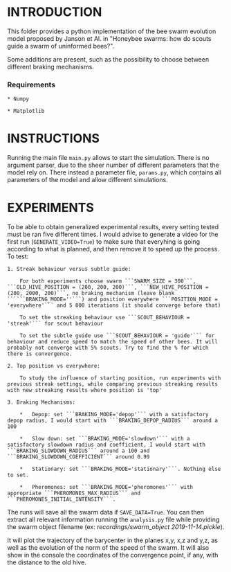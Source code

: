 # INTRODUCTION

This folder provides a python implementation of the bee swarm evolution model proposed by Janson et Al. in "Honeybee swarms: how do scouts guide a swarm of uninformed bees?".

Some additions are present, such as the possibility to choose between different braking mechanisms.

### Requirements

    * Numpy

    * Matplotlib

# INSTRUCTIONS

Running the main file ```main.py``` allows to start the simulation. There is no argument parser, due to the sheer number of different parameters that the model rely on. There instead a parameter file, ```params.py```, which contains all parameters of the model and allow different simulations.

# EXPERIMENTS

To be able to obtain generalized experimental results, every setting tested must be ran five different times.
I would advise to generate a video for the first run (```GENERATE_VIDEO=True```) to make sure that everyhing is going according to what is planned, and then remove it to speed up the process.
To test:

    1. Streak behaviour versus subtle guide:

        For both experiments choose swarm ```SWARM_SIZE = 300```, ```OLD_HIVE_POSITION = (200, 200, 200)```, ```NEW_HIVE_POSITION = (200, 2000, 200)```, no braking mechanism (leave blank ``````BRAKING_MODE=''```) and position everywhere ```POSITION_MODE = 'everywhere'``` and 5 000 iterations (it should converge before that)

        To set the streaking behaviour use ```SCOUT_BEHAVIOUR = 'streak'``` for scout behaviour

        To set the subtle guide use ```SCOUT_BEHAVIOUR = 'guide'``` for behaviour and reduce speed to match the speed of other bees. It will probably not converge with 5% scouts. Try to find the % for which there is convergence.

    2. Top position vs everywhere:

        To study the influence of starting position, run experiments with previous streak settings, while comparing previous streaking results with new streaking results where position is 'top'

    3. Braking Mechanisms:

        *   Depop: set ```BRAKING_MODE='depop'``` with a satisfactory depop radius, I would start with ```BRAKING_DEPOP_RADIUS``` around a 100

        *   Slow down: set ```BRAKING_MODE='slowdown'``` with a satisfactory slowdown radius and coefficient, I would start with ```BRAKING_SLOWDOWN_RADIUS``` around a 100 and ```BRAKING_SLOWDOWN_COEFFICIENT``` around 0.99

        *   Stationary: set ```BRAKING_MODE='stationary'```. Nothing else to set.

        *   Pheromones: set ```BRAKING_MODE='pheromones'``` with appropriate ```PHEROMONES_MAX_RADIUS``` and ```PHEROMONES_INITIAL_INTENSITY```.


The runs will save all the swarm data if ```SAVE_DATA=True```. You can then extract all relevant information running the ```analysis.py``` file while providing the swarm object filename (ex: *recordings/swarm_object 2019-11-14.pickle*).

It will plot the trajectory of the barycenter in the planes x,y, x,z and y,z, as well as the evolution of the norm of the speed of the swarm. It will also show in the console the coordinates of the convergence point, if any, with the distance to the old hive.






